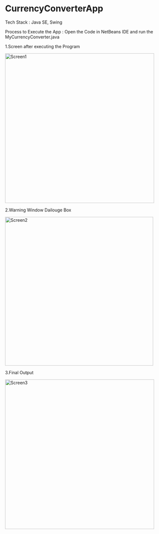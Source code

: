 # CurrencyConverterApp

Tech Stack : Java SE, Swing

Process to Execute the App : Open the Code in NetBeans IDE and run the MyCurrencyConverter.java   

1.Screen after executing the Program

<img width="487" alt="Screen1" src="https://user-images.githubusercontent.com/53010354/204537701-49599f78-eaa5-470d-a394-09b1b0ae0c0c.png">

2.Warning Window Dailouge Box

<img width="484" alt="Screen2" src="https://user-images.githubusercontent.com/53010354/204537830-28b5f7a1-3ba1-4b89-9a17-90a0cc081892.png">

3.Final Output

<img width="487" alt="Screen3" src="https://user-images.githubusercontent.com/53010354/204537868-131d720b-d320-4bb9-8625-2c881650698f.png">

